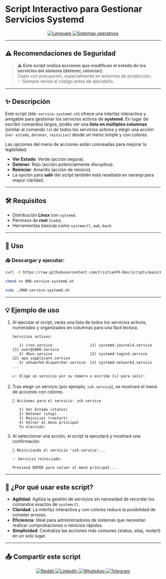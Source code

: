 # Script Interactivo para Gestionar Servicios Systemd

<p align="center">
    <a href="https://www.man7.org/linux/man-pages/man1/bash.1.html">
        <img src="https://img.shields.io/badge/Lenguaje-Bash-4EAA25?style=flat&logo=gnubash&labelColor=363D44" alt="Lenguaje">
    </a>
    <a href="https://www.debian.org/">
        <img src="https://img.shields.io/badge/OS-Linux%20%7C%20Debian-blue?style=flat&logoColor=b0c0c0&labelColor=363D44" alt="Sistemas operativos">
    </a>
</p>

---

## ⚠️ Recomendaciones de Seguridad

> ⚠️ **Este script realiza acciones que modifican el estado de los servicios del sistema (detener, reiniciar).**  
> Usalo con precaución, especialmente en entornos de producción.  
> ✅ Siempre revisá el código antes de ejecutarlo.

---

## ✨ Descripción

Este script (`006-service-systemd.sh`) ofrece una interfaz interactiva y amigable para gestionar los servicios activos de **systemd**. En lugar de escribir comandos largos, podés ver una **lista en múltiples columnas** (similar al comando `ls`) de todos los servicios activos y elegir una acción (`ver estado`, `detener`, `reiniciar`) desde un menú simple y con colores.

Las opciones del menú de acciones están coloreadas para mejorar la legibilidad:
- **Ver Estado**: Verde (acción segura).
- **Detener**: Rojo (acción potencialmente disruptiva).
- **Reiniciar**: Amarillo (acción de reinicio).
- La opción para **salir** del script también está resaltada en naranja para mayor claridad.

---

## 🛠️ Requisitos

- Distribución **Linux** con `systemd`.
- Permisos de **root** (`sudo`).
- Herramientas básicas como `systemctl`, `awk`, `bash`.

---

## 🚀 Uso

### 📥 Descargar y ejecutar:

```bash
curl -O https://raw.githubusercontent.com/CristianFK-Dev/scripts/main/Linux/006-service-systemd.sh

chmod +x 006-service-systemd.sh

sudo ./006-service-systemd.sh
```

---

## 💡 Ejemplo de uso

1.  Al ejecutar el script, verás una lista de todos los servicios activos, numerados y organizados en columnas para una fácil lectura.

    ```text
    Servicios activos:

       1) cron.service                 11) systemd-journald.service    21) user@1000.service
       2) dbus.service                 12) systemd-logind.service      22) wpa_supplicant.service
       3) networkd-dispatcher.service  13) systemd-networkd.service    ...

    👉 Elige un servicio por su número o escribe [s] para salir:
    ```

2.  Tras elegir un servicio (por ejemplo, `ssh.service`), se mostrará el menú de acciones con colores.

    ```text
    🔧 Acciones para el servicio: ssh.service

       1) Ver Estado (status)
       2) Detener (stop)
       3) Reiniciar (restart)
       4) Volver al menú principal
       Tu elección:
    ```

3.  Al seleccionar una acción, el script la ejecutará y mostrará una confirmación.

    ```text
    🔄 Reiniciando el servicio 'ssh.service'...

    ✅ Servicio reiniciado.

    Presioná ENTER para volver al menú principal...
    ```

---

## 🧠 ¿Por qué usar este script?

- **Agilidad**: Agiliza la gestión de servicios sin necesidad de recordar los comandos exactos de `systemctl`.
- **Claridad**: La interfaz interactiva y con colores reduce la posibilidad de cometer errores.
- **Eficiencia**: Ideal para administradores de sistemas que necesitan realizar comprobaciones o reinicios rápidos.
- **Simplicidad**: Centraliza las acciones más comunes (status, stop, restart) en un solo lugar.

---

## 📤 Compartir este script

<p align="center">
    <a href="https://www.reddit.com/submit?url=https://github.com/CristianFK-Dev/scripts/blob/main/Linux/006-service-systemd.sh">
        <img src="https://img.shields.io/badge/Compartir-FF4500?logo=reddit&logoColor=white" alt="Reddit" />
    </a>
    <a href="https://www.linkedin.com/sharing/share-offsite/?url=https://github.com/CristianFK-Dev/scripts/blob/main/Linux/006-service-systemd.sh">
        <img src="https://img.shields.io/badge/LinkedIn-Compartir-0077B5?style=flat&logo=linkedin" alt="LinkedIn" />
    </a>
    <a href="https://wa.me/?text=Revisá%20este%20script:%20https://github.com/CristianFK-Dev/scripts/blob/main/Linux/006-service-systemd.sh">
        <img src="https://img.shields.io/badge/Compartir-25D366?logo=whatsapp&logoColor=white" alt="WhatsApp" />
    </a>
    <a href="https://t.me/share/url?url=https://github.com/CristianFK-Dev/scripts/blob/main/Linux/006-service-systemd.sh">
        <img src="https://img.shields.io/badge/Compartir-0088CC?logo=telegram&logoColor=white" alt="Telegram" />
    </a>
</p>